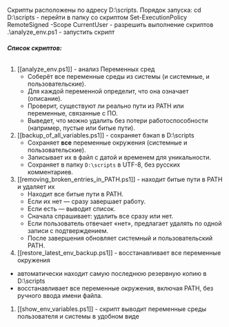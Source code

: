 
Скрипты расположены по адресу D:\scripts.
Порядок запуска:
	cd D:\scripts - перейти в папку со скриптом
	Set-ExecutionPolicy RemoteSigned -Scope CurrentUser - разрешить выполнение скриптов
	.\analyze_env.ps1 - запустить скрипт
###### **Список скриптов:**
1. [[analyze_env.ps1]] - анализ Переменных сред
	- Соберёт все переменные среды из системы (и системные, и пользовательские).
    - Для каждой переменной определит, что она означает (описание).
    - Проверит, существуют ли реально пути из PATH или переменные, связанные с ПО.
    - Выведет, что можно удалить без потери работоспособности (например, пустые или битые пути).
2. [[backup_of_all_variables.ps1]] - сохраняет бэкап в D:\scripts
	- Сохраняет **все** переменные окружения (системные и пользовательские).
    - Записывает их в файл с датой и временем для уникальности.
    - Сохраняет в папку `D:\scripts` в UTF-8, без русских комментариев.
3. [[removing_broken_entries_in_PATH.ps1]] - находит битые пути в PATH и удаляет их
	- Находит все битые пути в PATH.
	- Если их нет — сразу завершает работу.
	- Если есть — выводит список.
	- Сначала спрашивает: удалить все сразу или нет.
	- Если пользователь отвечает «нет», предлагает удалять по одной записи с подтверждением.
	- После завершения обновляет системный и пользовательский PATH.
4. [[restore_latest_env_backup.ps1]] - восстанавливает все переменные окружения
- автоматически находит самую последнюю резервную копию в D:\scripts 
- восстанавливает все переменные окружения, включая PATH, без ручного ввода имени файла.
1. [[show_env_variables.ps1]] - скрипт выводит переменные среды пользователя и системы в удобном виде